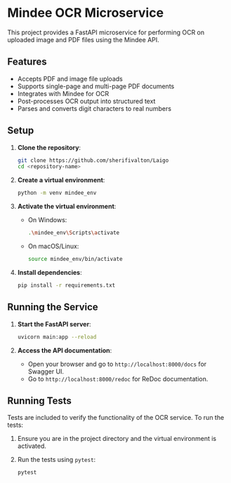 # Mindee OCR Microservice

This project provides a FastAPI microservice for performing OCR on uploaded image and PDF files using the Mindee API.

## Features

- Accepts PDF and image file uploads
- Supports single-page and multi-page PDF documents
- Integrates with Mindee for OCR
- Post-processes OCR output into structured text
- Parses and converts digit characters to real numbers

## Setup

1. **Clone the repository**:
   ```bash
   git clone https://github.com/sherifivalton/Laigo
   cd <repository-name>
   ```

2. **Create a virtual environment**:
   ```bash
   python -m venv mindee_env
   ```

3. **Activate the virtual environment**:
   - On Windows:
     ```bash
     .\mindee_env\Scripts\activate
     ```
   - On macOS/Linux:
     ```bash
     source mindee_env/bin/activate
     ```

4. **Install dependencies**:
   ```bash
   pip install -r requirements.txt
   ```

## Running the Service

1. **Start the FastAPI server**:
   ```bash
   uvicorn main:app --reload
   ```

2. **Access the API documentation**:
   - Open your browser and go to `http://localhost:8000/docs` for Swagger UI.
   - Go to `http://localhost:8000/redoc` for ReDoc documentation.


## Running Tests

Tests are included to verify the functionality of the OCR service. To run the tests:

1. Ensure you are in the project directory and the virtual environment is activated.

2. Run the tests using `pytest`:
    ```bash
    pytest
    ```
